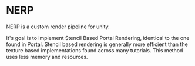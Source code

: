 # NERP

NERP is a custom render pipeline for unity.

It's goal is to implement Stencil Based Portal Rendering, identical to the one found in Portal.
Stencil based rendering is generally more efficient than the texture based implementations found across many tutorials.
This method uses less memory and resources.


